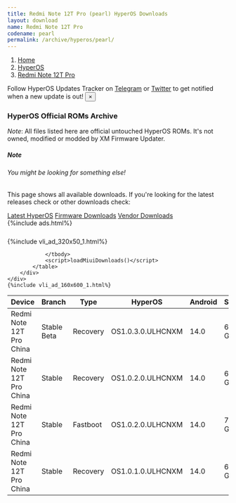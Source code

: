 ```yaml
---
title: Redmi Note 12T Pro (pearl) HyperOS Downloads
layout: download
name: Redmi Note 12T Pro
codename: pearl
permalink: /archive/hyperos/pearl/
---
```

<nav aria-label="breadcrumb">
    <ol class="breadcrumb">
        <li class="breadcrumb-item"><a href="/">Home</a></li>
        <li class="breadcrumb-item"><a href="/hyperos/">HyperOS</a></li>
        <li class="breadcrumb-item active" aria-current="page"><a href="/hyperos/pearl/">Redmi Note 12T Pro</a></li>
    </ol>
</nav>
<div class="alert alert-primary alert-dismissible fade show" role="alert">
    Follow HyperOS Updates Tracker on <a href="https://t.me/MIUIUpdatesTracker" class="alert-link">Telegram</a>
     or <a href="https://twitter.com/MiFwUpdater" class="alert-link">Twitter</a> to get notified when a new update is out!
    <button type="button" class="close" data-dismiss="alert" aria-label="Close">
        <span aria-hidden="true">&times;</span>
    </button>
</div>

### HyperOS Official ROMs Archive
*Note*: All files listed here are official untouched HyperOS ROMs. It's not owned, modified or modded by XM Firmware Updater.
<div class="card">
  <div class="card-body">
    <h5 class="card-title">Note</h5>
    <h6 class="card-subtitle mb-2 text-muted">You might be looking for something else!</h6>
    <p class="card-text">This page shows all available downloads.
     If you're looking for the latest releases check or other downloads check:</p>
    <a href="/hyperos/pearl/" class="card-link">Latest HyperOS</a>
    <a href="/firmware/pearl/" class="card-link">Firmware Downloads</a>
    <a href="/vendor/pearl/" class="card-link">Vendor Downloads</a>
  </div>
</div>
{%include ads.html%}
<div class="row justify-content-center">
    <div class="col-10">
        <div class="table-responsive-md" style="margin-top: 25px;">
            {%include vli_ad_320x50_1.html%}
            <table id="miui" class="display dt-responsive nowrap compact table table-striped table-hover table-sm">
                <thead class="thead-dark">
                    <tr>
                        <th data-ref="device">Device</th>
                        <th data-ref="branch">Branch</th>
                        <th data-ref="type">Type</th>
                        <th data-ref="miui">HyperOS</th>
                        <th data-ref="android">Android</th>
                        <th data-ref="size">Size</th>
                        <th data-ref="size">Date</th>
                        <th data-ref="link">Link</th>
                    </tr>
                </thead>
                <tbody>
                <tr><td>Redmi Note 12T Pro China</td><td>Stable Beta</td><td>Recovery</td><td>OS1.0.3.0.ULHCNXM</td><td>14.0</td><td>6.0 GB</td><td>2024-07-26</td><td><a href="/hyperos/pearl/stable beta/OS1.0.3.0.ULHCNXM/">Download</a></td></tr>
<tr><td>Redmi Note 12T Pro China</td><td>Stable</td><td>Recovery</td><td>OS1.0.2.0.ULHCNXM</td><td>14.0</td><td>6.0 GB</td><td>2024-05-13</td><td><a href="/hyperos/pearl/stable/OS1.0.2.0.ULHCNXM/">Download</a></td></tr>
<tr><td>Redmi Note 12T Pro China</td><td>Stable</td><td>Fastboot</td><td>OS1.0.2.0.ULHCNXM</td><td>14.0</td><td>7.5 GB</td><td>2024-05-08</td><td><a href="/hyperos/pearl/stable/OS1.0.2.0.ULHCNXM/">Download</a></td></tr>
<tr><td>Redmi Note 12T Pro China</td><td>Stable</td><td>Recovery</td><td>OS1.0.1.0.ULHCNXM</td><td>14.0</td><td>6.0 GB</td><td>2024-04-09</td><td><a href="/hyperos/pearl/stable/OS1.0.1.0.ULHCNXM/">Download</a></td></tr>

                </tbody>
                <script>loadMiuiDownloads()</script>
            </table>
        </div>
    </div>
    {%include vli_ad_160x600_1.html%}
</div>
